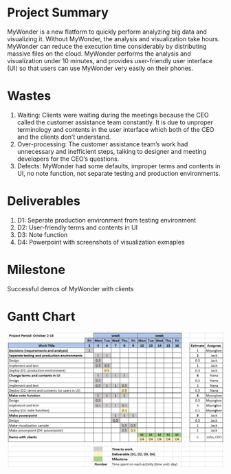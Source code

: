 # Project Summary
MyWonder is a new flatform to quickly perform analyzing big data and visualizing it. Without MyWonder, the analysis and visualization take hours. MyWonder can reduce the execution time considerably by distributing massive files on the cloud. MyWonder performs the analysis and visualization under 10 minutes, and provides user-friendly user interface (UI) so that users can use MyWonder very easily on their phones.

# Wastes
1. Waiting: Clients were waiting during the meetings because the CEO called the customer assistance team constantly. It is due to unproper terminology and contents in the user interface which both of the CEO and the clients don’t understand.  
2. Over-processing: The customer assistance team’s work had unnecessary and inefficient steps, talking to designer and meeting developers for the CEO’s questions.   
3. Defects: MyWonder had some defaults, improper terms and contents in UI, no note function, not separate testing and production environments.

# Deliverables 
1. D1: Seperate production environment from testing environment
2. D2: User-friendly terms and contents in UI
3. D3: Note function
4. D4: Powerpoint with screenshots of visualization exmaples

# Milestone
Successful demos of MyWonder with clients

# Gantt Chart
![image](https://github.com/Khider-Garijo-CORP/DSCI560_HW3/blob/main/docs/GanttChart.png)
